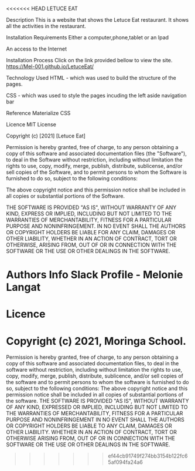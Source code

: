 <<<<<<< HEAD
LETUCE EAT

Description
This is a website that shows the Letuce Eat restaurant. It shows all the activities in the restaurant.

Installation
Requirements
Either a computer,phone,tablet or an Ipad

An access to the Internet

Installation Process
Click on the link provided bellow to view the site. https://Mel-001.github.io/LetuceEat/

Technology Used
HTML - which was used to build the structure of the pages.

CSS - which was used to style the pages incuding the left aside navigation bar

Reference
Materialize CSS


Licence
MIT License

Copyright (c) [2021] [Letuce Eat]

Permission is hereby granted, free of charge, to any person obtaining a copy of this software and associated documentation files (the "Software"), to deal in the Software without restriction, including without limitation the rights to use, copy, modify, merge, publish, distribute, sublicense, and/or sell copies of the Software, and to permit persons to whom the Software is furnished to do so, subject to the following conditions:

The above copyright notice and this permission notice shall be included in all copies or substantial portions of the Software.

THE SOFTWARE IS PROVIDED "AS IS", WITHOUT WARRANTY OF ANY KIND, EXPRESS OR IMPLIED, INCLUDING BUT NOT LIMITED TO THE WARRANTIES OF MERCHANTABILITY, FITNESS FOR A PARTICULAR PURPOSE AND NONINFRINGEMENT. IN NO EVENT SHALL THE AUTHORS OR COPYRIGHT HOLDERS BE LIABLE FOR ANY CLAIM, DAMAGES OR OTHER LIABILITY, WHETHER IN AN ACTION OF CONTRACT, TORT OR OTHERWISE, ARISING FROM, OUT OF OR IN CONNECTION WITH THE SOFTWARE OR THE USE OR OTHER DEALINGS IN THE SOFTWARE.


Authors Info
Slack Profile - Melonie Langat
=======
# Licence
# Copyright (c) 2021, Moringa School.
Permission is hereby granted, free of charge, to any person obtaining a copy of this software and associated documentation files, to deal in the software without restriction, including without limitation the rights to use, copy, modify, merge, publish, distribute, sublicence, and/or sell copies of the software and to permit persons to whom the software is furnished to do so, subject to the following conditions:
The above copyright notice and this permission notice shall be included in all copies of substantial portions of the software.
THE SOFTWARE IS PROVIDED "AS IS", WITHOUT WARRANTY OF ANY KIND, EXPRESSED OR IMPLIED, INCLUDING BUT NOT LIMITED TO THE WARRANTIES OF MERCHANTABILITY, FITNESS FOR A PARTICULAR PURPOSE AND NONINFRINGEMENT IN NO EVENT SHALL THE AUTHORS OR COPYRIGHT HOLDERS BE LIABLE TO ANY CLAIM, DAMAGES OR OTHER LIABILITY. WHETHER IN AN ACTION OF CONTRACT, TORT OR OTHERWISE ARISING FROM, OUT OF OR IN CONNECTION WITH THE SOFTWARE OR THE USE OR OTHER DEALINGS IN THE SOFTWARE.

>>>>>>> ef44cb91749f274bb3154b122fc65af094fa24a6
